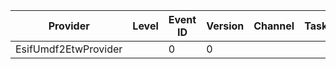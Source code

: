 Provider              |  Level  |  Event ID  |  Version  |  Channel  |  Task  |  Opcode  |  Keyword  |  Message
----------------------|---------|------------|-----------|-----------|--------|----------|-----------|-------------
EsifUmdf2EtwProvider  |         |  0         |  0        |           |        |          |           |  {stringPtr}